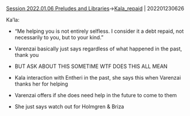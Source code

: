 [Session 2022.01.06 Preludes and Libraries](sessions/notes_matteo_brianedit/Session%202022.01.06%20Preludes%20and%20Libraries.md)->[Kala_repaid](Insights/Kala_repaid.md) | 202201230626

Ka’la:

-   “Me helping you is not entirely selfless. I consider it a debt repaid, not necessarily to you, but to your kind.”
    

-   Varenzai basically just says regardless of what happened in the past, thank you
    

-   BUT ASK ABOUT THIS SOMETIME WTF DOES THIS ALL MEAN
    

-   Kala interaction with Entheri in the past, she says this when Varenzai thanks her for helping
    
-   Varenzai offers if she does need help in the future to come to them
    

-   She just says watch out for Holmgren & Briza